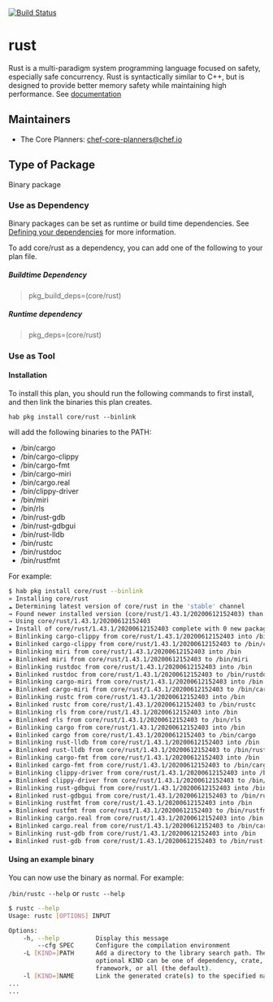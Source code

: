 [![Build Status](https://dev.azure.com/chefcorp-partnerengineering/Chef%20Base%20Plans/_apis/build/status/chef-base-plans.rust?branchName=master)](https://dev.azure.com/chefcorp-partnerengineering/Chef%20Base%20Plans/_build/latest?definitionId=136&branchName=master)

# rust

Rust is a multi-paradigm system programming language focused on safety, especially safe concurrency. Rust is syntactically similar to C++, but is designed to provide better memory safety while maintaining high performance.  See [documentation](https://www.rust-lang.org)

## Maintainers

* The Core Planners: <chef-core-planners@chef.io>

## Type of Package

Binary package

### Use as Dependency

Binary packages can be set as runtime or build time dependencies. See [Defining your dependencies](https://www.habitat.sh/docs/developing-packages/developing-packages/#sts=Define%20Your%20Dependencies) for more information.

To add core/rust as a dependency, you can add one of the following to your plan file.

##### Buildtime Dependency

> pkg_build_deps=(core/rust)

##### Runtime dependency

> pkg_deps=(core/rust)

### Use as Tool

#### Installation

To install this plan, you should run the following commands to first install, and then link the binaries this plan creates.

``hab pkg install core/rust --binlink``

will add the following binaries to the PATH:

* /bin/cargo
* /bin/cargo-clippy
* /bin/cargo-fmt
* /bin/cargo-miri
* /bin/cargo.real
* /bin/clippy-driver
* /bin/miri
* /bin/rls
* /bin/rust-gdb
* /bin/rust-gdbgui
* /bin/rust-lldb
* /bin/rustc
* /bin/rustdoc
* /bin/rustfmt

For example:

```bash
$ hab pkg install core/rust --binlink
» Installing core/rust
☁ Determining latest version of core/rust in the 'stable' channel
→ Found newer installed version (core/rust/1.43.1/20200612152403) than remote version (core/rust/1.43.1/20200601114117)
→ Using core/rust/1.43.1/20200612152403
★ Install of core/rust/1.43.1/20200612152403 complete with 0 new packages installed.
» Binlinking cargo-clippy from core/rust/1.43.1/20200612152403 into /bin
★ Binlinked cargo-clippy from core/rust/1.43.1/20200612152403 to /bin/cargo-clippy
» Binlinking miri from core/rust/1.43.1/20200612152403 into /bin
★ Binlinked miri from core/rust/1.43.1/20200612152403 to /bin/miri
» Binlinking rustdoc from core/rust/1.43.1/20200612152403 into /bin
★ Binlinked rustdoc from core/rust/1.43.1/20200612152403 to /bin/rustdoc
» Binlinking cargo-miri from core/rust/1.43.1/20200612152403 into /bin
★ Binlinked cargo-miri from core/rust/1.43.1/20200612152403 to /bin/cargo-miri
» Binlinking rustc from core/rust/1.43.1/20200612152403 into /bin
★ Binlinked rustc from core/rust/1.43.1/20200612152403 to /bin/rustc
» Binlinking rls from core/rust/1.43.1/20200612152403 into /bin
★ Binlinked rls from core/rust/1.43.1/20200612152403 to /bin/rls
» Binlinking cargo from core/rust/1.43.1/20200612152403 into /bin
★ Binlinked cargo from core/rust/1.43.1/20200612152403 to /bin/cargo
» Binlinking rust-lldb from core/rust/1.43.1/20200612152403 into /bin
★ Binlinked rust-lldb from core/rust/1.43.1/20200612152403 to /bin/rust-lldb
» Binlinking cargo-fmt from core/rust/1.43.1/20200612152403 into /bin
★ Binlinked cargo-fmt from core/rust/1.43.1/20200612152403 to /bin/cargo-fmt
» Binlinking clippy-driver from core/rust/1.43.1/20200612152403 into /bin
★ Binlinked clippy-driver from core/rust/1.43.1/20200612152403 to /bin/clippy-driver
» Binlinking rust-gdbgui from core/rust/1.43.1/20200612152403 into /bin
★ Binlinked rust-gdbgui from core/rust/1.43.1/20200612152403 to /bin/rust-gdbgui
» Binlinking rustfmt from core/rust/1.43.1/20200612152403 into /bin
★ Binlinked rustfmt from core/rust/1.43.1/20200612152403 to /bin/rustfmt
» Binlinking cargo.real from core/rust/1.43.1/20200612152403 into /bin
★ Binlinked cargo.real from core/rust/1.43.1/20200612152403 to /bin/cargo.real
» Binlinking rust-gdb from core/rust/1.43.1/20200612152403 into /bin
★ Binlinked rust-gdb from core/rust/1.43.1/20200612152403 to /bin/rust-gdb
```

#### Using an example binary 

You can now use the binary as normal.  For example:

``/bin/rustc --help`` or ``rustc --help``

```bash
$ rustc --help
Usage: rustc [OPTIONS] INPUT

Options:
    -h, --help          Display this message
        --cfg SPEC      Configure the compilation environment
    -L [KIND=]PATH      Add a directory to the library search path. The
                        optional KIND can be one of dependency, crate, native,
                        framework, or all (the default).
    -l [KIND=]NAME      Link the generated crate(s) to the specified native
...
...
```
